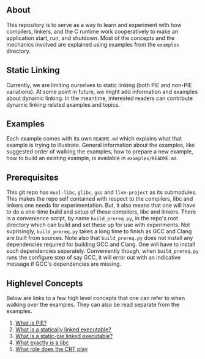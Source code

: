 ## About

This repository is to serve as a way to learn and experiment with how compilers,
linkers, and the C runtime work cooperatively to make an application start, run,
and shutdown. Most of the concepts and the mechanics involved are explained
using examples from the `examples` directory.

## Static Linking

Currently, we are limiting ourselves to static linking (both PIE and non-PIE
variations). At some point in future, we might add information and examples
about dynamic linking. In the meantime, interested readers can contribute
dynamic linking related examples and topics.

## Examples

Each example comes with its own `README.md` which explains what that example is
trying to illustrate. General information about the examples, like suggested
order of walking the examples, how to prepare a new example, how to build an
existing example, is available in `examples/README.md`.

## Prerequisites

This git repo has `musl-libc`, `glibc`, `gcc` and `llvm-project` as its
submodules. This makes the repo self contained with respect to the compilers,
libc and linkers one needs for experimentation. But, it also means that one will
have to do a one-time build and setup of these compilers, libc and linkers.
There is a convenience script, by name `build_prereq.py`, in the repo's root
directory which can build and set these up for use with experiments. Not
suprisingly, `build_prereq.py` takes a long time to finish as GCC and Clang are
built from sources. Note also that `build_prereq.py` does not install any
dependencies required for building GCC and Clang. One will have to install such
dependencies separately. Conveniently though, when `build_prereq.py` runs the
configure step of say GCC, it will error out with an indicative message if GCC's
dependencies are missing.

## Highlevel Concepts

Below are links to a few high level concepts that one can refer to when walking
over the examples. They can also be read separate from the examples.

1. [What is PIE?](pie.md)
1. [What is a statically linked executable?](static.md)
1. [What is a static-pie linked executable?](static_pie.md)
1. [What exactly is a libc](libc.md)
1. [What role does the CRT play](crt.md)
